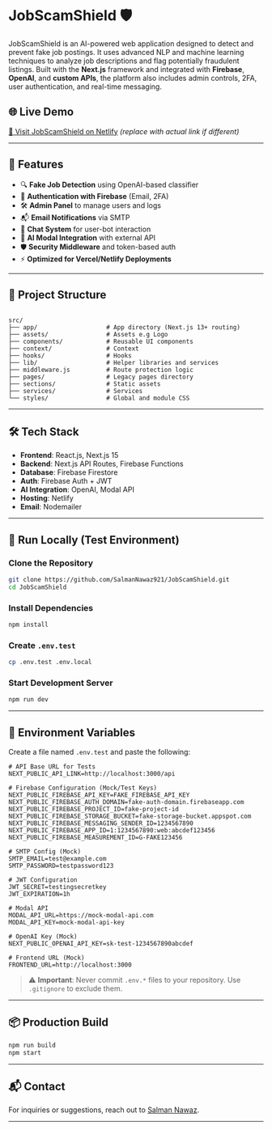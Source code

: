 # JobScamShield 🛡️

JobScamShield is an AI-powered web application designed to detect and prevent fake job postings. It uses advanced NLP and machine learning techniques to analyze job descriptions and flag potentially fraudulent listings. Built with the **Next.js** framework and integrated with **Firebase**, **OpenAI**, and **custom APIs**, the platform also includes admin controls, 2FA, user authentication, and real-time messaging.

## 🌐 Live Demo

[🔗 Visit JobScamShield on Netlify](https://jobscamshield.netlify.app/) *(replace with actual link if different)*

---

## 🚀 Features

- 🔍 **Fake Job Detection** using OpenAI-based classifier
- 🔐 **Authentication with Firebase** (Email, 2FA)
- 🛠 **Admin Panel** to manage users and logs
- 📬 **Email Notifications** via SMTP
- 💬 **Chat System** for user-bot interaction
- 🧠 **AI Modal Integration** with external API
- 🛡️ **Security Middleware** and token-based auth
- ⚡ **Optimized for Vercel/Netlify Deployments**

---

## 📁 Project Structure

```

src/
├── app/                   # App directory (Next.js 13+ routing)
├── assets/                # Assets e.g Logo
├── components/            # Reusable UI components
├── context/               # Context
├── hooks/                 # Hooks
├── lib/                   # Helper libraries and services
├── middleware.js          # Route protection logic
├── pages/                 # Legacy pages directory
├── sections/              # Static assets
├── services/              # Services
└── styles/                # Global and module CSS

````

---

## 🛠️ Tech Stack

- **Frontend**: React.js, Next.js 15
- **Backend**: Next.js API Routes, Firebase Functions
- **Database**: Firebase Firestore
- **Auth**: Firebase Auth + JWT
- **AI Integration**: OpenAI, Modal API
- **Hosting**: Netlify
- **Email**: Nodemailer

---

## 🧪 Run Locally (Test Environment)

### Clone the Repository

```bash
git clone https://github.com/SalmanNawaz921/JobScamShield.git
cd JobScamShield
````

### Install Dependencies

```bash
npm install
```

### Create `.env.test`

```bash
cp .env.test .env.local
```

### Start Development Server

```bash
npm run dev
```

---

## 📄 Environment Variables

Create a file named `.env.test` and paste the following:

```
# API Base URL for Tests
NEXT_PUBLIC_API_LINK=http://localhost:3000/api

# Firebase Configuration (Mock/Test Keys)
NEXT_PUBLIC_FIREBASE_API_KEY=FAKE_FIREBASE_API_KEY
NEXT_PUBLIC_FIREBASE_AUTH_DOMAIN=fake-auth-domain.firebaseapp.com
NEXT_PUBLIC_FIREBASE_PROJECT_ID=fake-project-id
NEXT_PUBLIC_FIREBASE_STORAGE_BUCKET=fake-storage-bucket.appspot.com
NEXT_PUBLIC_FIREBASE_MESSAGING_SENDER_ID=1234567890
NEXT_PUBLIC_FIREBASE_APP_ID=1:1234567890:web:abcdef123456
NEXT_PUBLIC_FIREBASE_MEASUREMENT_ID=G-FAKE123456

# SMTP Config (Mock)
SMTP_EMAIL=test@example.com
SMTP_PASSWORD=testpassword123

# JWT Configuration
JWT_SECRET=testingsecretkey
JWT_EXPIRATION=1h

# Modal API
MODAL_API_URL=https://mock-modal-api.com
MODAL_API_KEY=mock-modal-api-key

# OpenAI Key (Mock)
NEXT_PUBLIC_OPENAI_API_KEY=sk-test-1234567890abcdef

# Frontend URL (Mock)
FRONTEND_URL=http://localhost:3000

```

> ⚠️ **Important**: Never commit `.env.*` files to your repository. Use `.gitignore` to exclude them.

---

## 📦 Production Build

```bash
npm run build
npm start
```

---

## 📬 Contact

For inquiries or suggestions, reach out to [Salman Nawaz](https://github.com/SalmanNawaz921).

---

